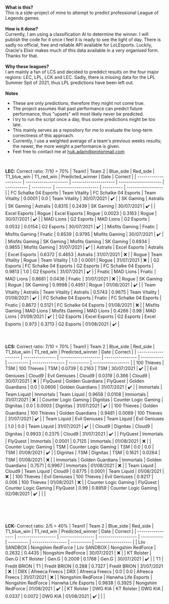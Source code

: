 ****What is this?****<br>
This is a side-project of mine to attempt to predict professional League of Legends games.<br>
<br>****How is it done?****<br>
Currently, I am using a classification AI to determine the winner. I will publish the code for it once I feel it is ready to see the light of day. There is sadly no official, free and reliable API available for LoLEsports. Luckily, Oracle's Elixir makes much of this data available in a very organised form. Thanks for that.<br>
<br>****Why these leagues?****<br>
I am mainly a fan of LCS and decided to preddict results on the four major regions: LEC, LPL, LCK and LEC. Sadly, there is missing data for the LPL Summer Spit of 2021, thus LPL predictions have been left out.<br>
<br>****Notes****
 - These are only predictions, therefore they might not come true. 
 - The project assumes that past performance can predict future performance, thus "upsets" will most likely never be predicted.
 - I try to run the script once a day, thus some predictions might be too late. 
 - This mainly serves as a repository for me to evaluate the long-term correctness of this approach.
 - Currently, I use a weighted average of a team's previous weeks results; the newer, the more weight a performance is given.
 - Feel free to contact me at huk.adam@protonmail.com
<br>



****LEC:**** Correct ratio: 7/10 = 70%
| Team1                 | Team 2                | Blue_side             | Red_side              | T1_blue_win | T1_red_win | Predicted_winner      | Date       | Correct            |
| --------------------- | --------------------- | --------------------- | --------------------- | ----------- | ---------- | --------------------- | ---------- | ------------------ |
| FC Schalke 04 Esports | Team Vitality         | FC Schalke 04 Esports | Team Vitality         | 0.0001      | 0.0        | Team Vitality         | 30/07/2021 | :heavy_check_mark: |
| SK Gaming             | Astralis              | SK Gaming             | Astralis              | 0.8315      | 0.2439     | SK Gaming             | 30/07/2021 | :heavy_check_mark: |
| Excel Esports         | Rogue                 | Excel Esports         | Rogue                 | 0.0023      | 0.3163     | Rogue                 | 30/07/2021 | :heavy_check_mark: |
| MAD Lions             | G2 Esports            | MAD Lions             | G2 Esports            | 0.0532      | 0.0154     | G2 Esports            | 30/07/2021 | :heavy_check_mark: |
| Misfits Gaming        | Fnatic                | Misfits Gaming        | Fnatic                | 0.8539      | 0.9795     | Misfits Gaming        | 30/07/2021 | :heavy_check_mark: |
| Misfits Gaming        | SK Gaming             | Misfits Gaming        | SK Gaming             | 0.6934      | 0.9855     | Misfits Gaming        | 31/07/2021 | :heavy_check_mark: |
| Astralis              | Excel Esports         | Astralis              | Excel Esports         | 0.6372      | 0.4653     | Astralis              | 31/07/2021 | :x:                |
| Rogue                 | Team Vitality         | Rogue                 | Team Vitality         | 1.0         | 0.0001     | Rogue                 | 31/07/2021 | :x:                |
| G2 Esports            | FC Schalke 04 Esports | G2 Esports            | FC Schalke 04 Esports | 0.9813      | 1.0        | G2 Esports            | 31/07/2021 | :heavy_check_mark: |
| Fnatic                | MAD Lions             | Fnatic                | MAD Lions             | 0.8681      | 0.0436     | Fnatic                | 31/07/2021 | :x:                |
| Rogue                 | SK Gaming             | Rogue                 | SK Gaming             | 0.9998      | 0.4951     | Rogue                 | 01/08/2021 | :heavy_check_mark: |
| Team Vitality         | Astralis              | Team Vitality         | Astralis              | 0.5743      | 0.9675     | Team Vitality         | 01/08/2021 | :heavy_check_mark: |
| FC Schalke 04 Esports | Fnatic                | FC Schalke 04 Esports | Fnatic                | 0.8672      | 0.5121     | FC Schalke 04 Esports | 01/08/2021 | :x:                |
| Misfits Gaming        | MAD Lions             | Misfits Gaming        | MAD Lions             | 0.4266      | 0.98       | MAD Lions             | 01/08/2021 | :heavy_check_mark: |
| G2 Esports            | Excel Esports         | G2 Esports            | Excel Esports         | 0.973       | 0.3713     | G2 Esports            | 01/08/2021 | :heavy_check_mark: |
<br>
<br>
<br>


****LCS:**** Correct ratio: 7/10 = 70%
| Team1                | Team 2           | Blue_side            | Red_side         | T1_blue_win | T1_red_win | Predicted_winner     | Date       | Correct            |
| -------------------- | ---------------- | -------------------- | ---------------- | ----------- | ---------- | ----------------     | ---------- | ------------------ |
| 100 Thieves          | TSM              | 100 Thieves          | TSM              | 0.0739      | 0.2163     | TSM                  | 30/07/2021 | :heavy_check_mark: |
| Evil Geniuses        | Cloud9           | Evil Geniuses        | Cloud9           | 0.0319      | 0.366      | Cloud9               | 30/07/2021 | :x:                |
| FlyQuest             | Golden Guardians | FlyQuest             | Golden Guardians | 0.0         | 0.0606     | Golden Guardians     | 31/07/2021 | :heavy_check_mark: |
| Immortals            | Team Liquid      | Immortals            | Team Liquid      | 0.9658      | 0.0108     | Immortals            | 31/07/2021 | :x:                |
| Counter Logic Gaming | Dignitas         | Counter Logic Gaming | Dignitas         | 0.0         | 0.0003     | Dignitas             | 31/07/2021 | :heavy_check_mark: |
| 100 Thieves          | Golden Guardians | 100 Thieves          | Golden Guardians | 0.9481      | 0.0089     | 100 Thieves          | 31/07/2021 | :heavy_check_mark: |
| Team Liquid          | Evil Geniuses    | Team Liquid          | Evil Geniuses    | 1.0         | 0.0        | Team Liquid          | 31/07/2021 | :heavy_check_mark: |
| Cloud9               | Dignitas         | Cloud9               | Dignitas         | 0.9933      | 0.2375     | Cloud9               | 31/07/2021 | :heavy_check_mark: |
| FlyQuest             | Immortals        | FlyQuest             | Immortals        | 0.0001      | 0.7125     | Immortals            | 01/08/2021 | :x:                |
| Counter Logic Gaming | TSM              | Counter Logic Gaming | TSM              | 0.0         | 0.0        | TSM                  | 01/08/2021 | :heavy_check_mark: |
| Dignitas             | TSM              | Dignitas             | TSM              | 0.1621      | 0.0264     | TSM                  | 01/08/2021 | :x:                |
| Immortals            | Golden Guardians | Immortals            | Golden Guardians | 0.7571      | 0.9967     | Immortals            | 01/08/2021 | :x:                |
| Team Liquid          | Cloud9           | Team Liquid          | Cloud9           | 0.6775      | 0.0001     | Team Liquid          | 01/08/2021 | :x:                |
| 100 Thieves          | Evil Geniuses    | 100 Thieves          | Evil Geniuses    | 0.9217      | 0.006      | 100 Thieves          | 01/08/2021 | :x:                |
| Counter Logic Gaming | FlyQuest         | Counter Logic Gaming | FlyQuest         | 0.99        | 0.8959     | Counter Logic Gaming | 02/08/2021 | :heavy_check_mark: |
|                      |

<br>
<br>
<br>

****LCK:**** Correct ratio: 2/5 = 40%
| Team1             | Team 2              | Blue_side         | Red_side            | T1_blue_win | T1_red_win | Predicted_winner  | Date       | Correct            |
| ----------------- | ------------------- | ----------------- | ------------------- | ----------- | ---------- | ----------------- | ---------- | ------------------ |
| Liiv SANDBOX      | Nongshim RedForce   | Liiv SANDBOX      | Nongshim RedForce   | 0.2632      | 0.4435     | Nongshim RedForce | 30/07/2021 | :x:                |
| KT Rolster        | Gen.G               | KT Rolster        | Gen.G               | 0.2009      | 0.1768     | Gen.G             | 30/07/2021 | :heavy_check_mark: |
| T1                | Fredit BRION        | T1                | Fredit BRION        | 0.288       | 0.7327     | Fredit BRION      | 31/07/2021 | :x:                |
| DRX               | Afreeca Freecs      | DRX               | Afreeca Freecs      | 0.0         | 0.0        | Afreeca Freecs    | 31/07/2021 | :x:                |
| Nongshim RedForce | Hanwha Life Esports | Nongshim RedForce | Hanwha Life Esports | 0.9838      | 0.3925     | Nongshim RedForce | 01/08/2021 | :heavy_check_mark: |
| KT Rolster        | DWG KIA             | KT Rolster        | DWG KIA             | 0.0337      | 0.0072     | DWG KIA           | 01/08/2021 | :heavy_check_mark: |
|                   |
<br>
<br>
